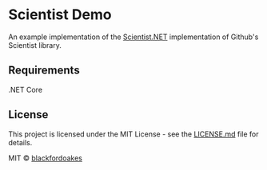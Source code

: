 # Scientist Demo

An example implementation of the [Scientist.NET](https://github.com/scientistproject/Scientist.net) implementation of Github's Scientist library.

## Requirements

.NET Core

## License

This project is licensed under the MIT License - see the [LICENSE.md](LICENSE.md) file for details.

MIT © [blackfordoakes]()